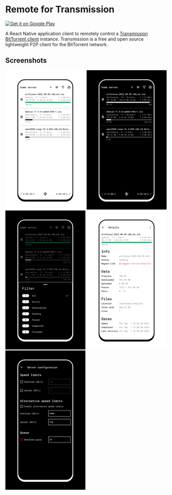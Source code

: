 # Remote for Transmission

[<img alt="Get it on Google Play" height="60" src="https://play.google.com/intl/es-419/badges/static/images/badges/en_badge_web_generic.png" />](https://play.google.com/store/apps/details?id=ar.jg.remote)

A React Native application client to remotely control a [Transmission BitTorrent client](https://transmissionbt.com/) instance.
Transmission is a free and open source lightweight P2P client for the BitTorrent network.

## Screenshots

<p>
  <img src="./.github/screenshots/screenshot-0.jpg" width="250">
  <img src="./.github/screenshots/screenshot-1.jpg" width="250">
  <img src="./.github/screenshots/screenshot-2.jpg" width="250">
  <img src="./.github/screenshots/screenshot-3.jpg" width="250">
  <img src="./.github/screenshots/screenshot-4.jpg" width="250">
</p>
